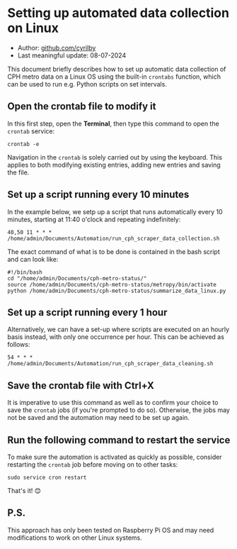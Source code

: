 # Setting up automated data collection on Linux

* Author: [github.com/cyrilby](github.com/cyrilby)
* Last meaningful update: 08-07-2024

This document briefly describes how to set up automatic data collection of CPH metro data on a Linux OS using the built-in `crontabs` function, which can be used to run e.g. Python scripts on set intervals.

## Open the crontab file to modify it

In this first step, open the **Terminal**, then type this command to open the `crontab` service:

```
crontab -e
```

Navigation in the `crontab` is solely carried out by using the keyboard. This applies to both modifying existing entries, adding new entries and saving the file.

## Set up a script running every 10 minutes

In the example below, we setp up a script that runs automatically every 10 minutes, starting at 11:40 o'clock and repeating indefinitely:

```
40,50 11 * * * /home/admin/Documents/Automation/run_cph_scraper_data_collection.sh
```

The exact command of what is to be done is contained in the bash script and can look like:

```
#!/bin/bash
cd "/home/admin/Documents/cph-metro-status/"
source /home/admin/Documents/cph-metro-status/metropy/bin/activate
python /home/admin/Documents/cph-metro-status/summarize_data_linux.py
```

## Set up a script running every 1 hour

Alternatively, we can have a set-up where scripts are executed on an hourly basis instead, with only one occurrence per hour. This can be achieved as follows:

```
54 * * * /home/admin/Documents/Automation/run_cph_scraper_data_cleaning.sh
```

## Save the crontab file with Ctrl+X

It is imperative to use this command as well as to confirm your choice to save the `crontab` jobs (if you're prompted to do so). Otherwise, the jobs may not be saved and the automation may need to be set up again.

## Run the following command to restart the service

To make sure the automation is activated as quickly as possible, consider restarting the `crontab` job before moving on to other tasks:

```
sudo service cron restart
```

That's it! 😊

## P.S.

This approach has only been tested on Raspberry Pi OS and may need modifications to work on other Linux systems.